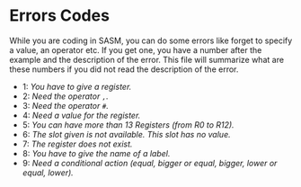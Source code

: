 # Errors Codes

While you are coding in SASM, you can do some errors like forget to specify a value, an operator etc.
If you get one, you have a number after the example and the description of the error.
This file will summarize what are these numbers if you did not read the description of the error.

- 1: *You have to give a register.*
- 2: *Need the operator `,`.*
- 3: *Need the operator `#`.*
- 4: *Need a value for the register.*
- 5: *You can have more than 13 Registers (from R0 to R12).*
- 6: *The slot given is not available. This slot has no value.*
- 7: *The register does not exist.*
- 8: *You have to give the name of a label.*
- 9: *Need a conditional action (equal, bigger or equal, bigger, lower or equal, lower).*